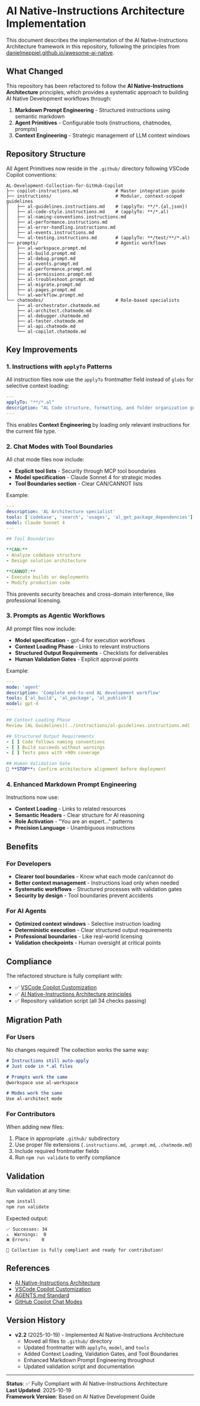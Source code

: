 # AI Native-Instructions Architecture Implementation

This document describes the implementation of the AI Native-Instructions Architecture framework in this repository, following the principles from [danielmeppiel.github.io/awesome-ai-native](https://danielmeppiel.github.io/awesome-ai-native/docs/getting-started/).

## What Changed

This repository has been refactored to follow the **AI Native-Instructions Architecture** principles, which provides a systematic approach to building AI Native Development workflows through:

1. **Markdown Prompt Engineering** - Structured instructions using semantic markdown
2. **Agent Primitives** - Configurable tools (instructions, chatmodes, prompts)
3. **Context Engineering** - Strategic management of LLM context windows

## Repository Structure

All Agent Primitives now reside in the `.github/` directory following VSCode Copilot conventions:

```
AL-Development-Collection-for-GitHub-Copilot
├── copilot-instructions.md              # Master integration guide
├── instructions/                        # Modular, context-scoped guidelines
│   ├── al-guidelines.instructions.md    # (applyTo: **/*.{al,json})
│   ├── al-code-style.instructions.md    # (applyTo: **/*.al)
│   ├── al-naming-conventions.instructions.md
│   ├── al-performance.instructions.md
│   ├── al-error-handling.instructions.md
│   ├── al-events.instructions.md
│   └── al-testing.instructions.md       # (applyTo: **/test/**/*.al)
├── prompts/                             # Agentic workflows
│   ├── al-workspace.prompt.md
│   ├── al-build.prompt.md
│   ├── al-debug.prompt.md
│   ├── al-events.prompt.md
│   ├── al-performance.prompt.md
│   ├── al-permissions.prompt.md
│   ├── al-troubleshoot.prompt.md
│   ├── al-migrate.prompt.md
│   ├── al-pages.prompt.md
│   └── al-workflow.prompt.md
└── chatmodes/                           # Role-based specialists
    ├── al-orchestrator.chatmode.md
    ├── al-architect.chatmode.md
    ├── al-debugger.chatmode.md
    ├── al-tester.chatmode.md
    ├── al-api.chatmode.md
    └── al-copilot.chatmode.md
```

## Key Improvements

### 1. Instructions with `applyTo` Patterns

All instruction files now use the `applyTo` frontmatter field instead of `globs` for selective context loading:

```yaml
---
applyTo: "**/*.al"
description: "AL Code structure, formatting, and folder organization guidelines"
---
```

This enables **Context Engineering** by loading only relevant instructions for the current file type.

### 2. Chat Modes with Tool Boundaries

All chat mode files now include:
- **Explicit tool lists** - Security through MCP tool boundaries
- **Model specification** - Claude Sonnet 4 for strategic modes
- **Tool Boundaries section** - Clear CAN/CANNOT lists

Example:
```yaml
---
description: 'AL Architecture specialist'
tools: ['codebase', 'search', 'usages', 'al_get_package_dependencies']
model: Claude Sonnet 4
---

## Tool Boundaries

**CAN:**
- Analyze codebase structure
- Design solution architecture

**CANNOT:**
- Execute builds or deployments
- Modify production code
```

This prevents security breaches and cross-domain interference, like professional licensing.

### 3. Prompts as Agentic Workflows

All prompt files now include:
- **Model specification** - gpt-4 for execution workflows
- **Context Loading Phase** - Links to relevant instructions
- **Structured Output Requirements** - Checklists for deliverables
- **Human Validation Gates** - Explicit approval points

Example:
```yaml
---
mode: 'agent'
description: 'Complete end-to-end AL development workflow'
tools: ['al_build', 'al_package', 'al_publish']
model: gpt-4
---

## Context Loading Phase
Review [AL Guidelines](../instructions/al-guidelines.instructions.md)

## Structured Output Requirements
- [ ] Code follows naming conventions
- [ ] Build succeeds without warnings
- [ ] Tests pass with >90% coverage

## Human Validation Gate
🚨 **STOP**: Confirm architecture alignment before deployment
```

### 4. Enhanced Markdown Prompt Engineering

Instructions now use:
- **Context Loading** - Links to related resources
- **Semantic Headers** - Clear structure for AI reasoning
- **Role Activation** - "You are an expert..." patterns
- **Precision Language** - Unambiguous instructions

## Benefits

### For Developers
- **Clearer tool boundaries** - Know what each mode can/cannot do
- **Better context management** - Instructions load only when needed
- **Systematic workflows** - Structured processes with validation gates
- **Security by design** - Tool boundaries prevent accidents

### For AI Agents
- **Optimized context windows** - Selective instruction loading
- **Deterministic execution** - Clear structured output requirements
- **Professional boundaries** - Like real-world licensing
- **Validation checkpoints** - Human oversight at critical points

## Compliance

The refactored structure is fully compliant with:
- ✅ [VSCode Copilot Customization](https://code.visualstudio.com/docs/copilot/copilot-customization)
- ✅ [AI Native-Instructions Architecture principles](https://danielmeppiel.github.io/awesome-ai-native/docs/getting-started/)
- ✅ Repository validation script (all 34 checks passing)

## Migration Path

### For Users

No changes required! The collection works the same way:

```markdown
# Instructions still auto-apply
# Just code in *.al files

# Prompts work the same
@workspace use al-workspace

# Modes work the same
Use al-architect mode
```

### For Contributors

When adding new files:
1. Place in appropriate `.github/` subdirectory
2. Use proper file extensions (`.instructions.md`, `.prompt.md`, `.chatmode.md`)
3. Include required frontmatter fields
4. Run `npm run validate` to verify compliance

## Validation

Run validation at any time:

```bash
npm install
npm run validate
```

Expected output:
```
✅ Successes: 34
⚠️  Warnings:  0
❌ Errors:    0

🎉 Collection is fully compliant and ready for contribution!
```

## References

- [AI Native-Instructions Architecture](https://danielmeppiel.github.io/awesome-ai-native/docs/getting-started/)
- [VSCode Copilot Customization](https://code.visualstudio.com/docs/copilot/copilot-customization)
- [AGENTS.md Standard](https://agents.md)
- [GitHub Copilot Chat Modes](https://code.visualstudio.com/docs/copilot/chat/chat-modes)

## Version History

- **v2.2** (2025-10-19) - Implemented AI Native-Instructions Architecture
  - Moved all files to `.github/` directory
  - Updated frontmatter with `applyTo`, `model`, and `tools`
  - Added Context Loading, Validation Gates, and Tool Boundaries
  - Enhanced Markdown Prompt Engineering throughout
  - Updated validation script and documentation

---

**Status**: ✅ Fully Compliant with AI Native-Instructions Architecture  
**Last Updated**: 2025-10-19  
**Framework Version**: Based on AI Native Development Guide
